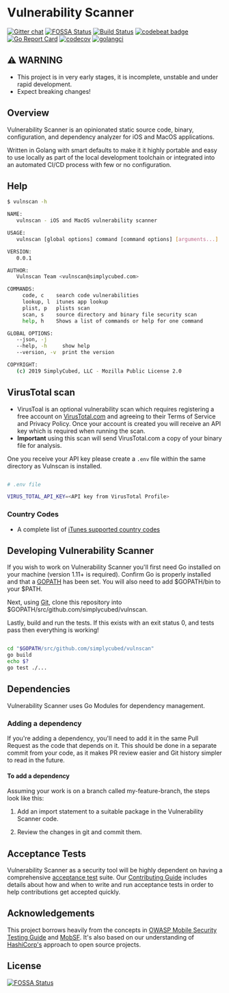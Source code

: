 # Vulnerability Scanner

[![Gitter chat](https://badges.gitter.im/simplycubed/Lobby.png)](https://gitter.im/simplycubed/Lobby)
[![FOSSA Status](https://app.fossa.com/api/projects/git%2Bgithub.com%2Fsimplycubed%2Fvulnscan.svg?type=shield)](https://app.fossa.com/projects/git%2Bgithub.com%2Fsimplycubed%2Fvulnscan?ref=badge_shield)
[![Build Status](https://travis-ci.org/simplycubed/vulnscan.svg?branch=master)](https://travis-ci.org/simplycubed/vulnscan)
[![codebeat badge](https://codebeat.co/badges/548c43e4-7030-4814-9732-07f6080b1f19)](https://codebeat.co/projects/github-com-simplycubed-vulnscan-master)
[![Go Report Card](https://goreportcard.com/badge/github.com/simplycubed/vulnscan)](https://goreportcard.com/report/github.com/simplycubed/vulnscan)
[![codecov](https://codecov.io/gh/simplycubed/vulnscan/branch/master/graph/badge.svg)](https://codecov.io/gh/simplycubed/vulnscan)
[![golangci](https://golangci.com/badges/github.com/simplycubed/vulnscan.svg)](https://golangci.com/r/github.com/simplycubed/vulnscan)

## :warning: **WARNING**

- This project is in very early stages, it is incomplete, unstable and under rapid development.
- Expect breaking changes!

## Overview

Vulnerability Scanner is an opinionated static source code, binary, configuration, and dependency analyzer for iOS and MacOS applications.

Written in Golang with smart defaults to make it it highly portable and easy to use locally as part of the local development toolchain or integrated into an automated CI/CD process with few or no configuration.

## Help

```bash
$ vulnscan -h

NAME:
   vulnscan - iOS and MacOS vulnerability scanner

USAGE:
   vulnscan [global options] command [command options] [arguments...]

VERSION:
   0.0.1

AUTHOR:
   Vulnscan Team <vulnscan@simplycubed.com>

COMMANDS:
     code, c    search code vulnerabilities
     lookup, l  itunes app lookup
     plist, p   plists scan
     scan, s    source directory and binary file security scan
     help, h    Shows a list of commands or help for one command

GLOBAL OPTIONS:
   --json, -j
   --help, -h     show help
   --version, -v  print the version

COPYRIGHT:
   (c) 2019 SimplyCubed, LLC - Mozilla Public License 2.0

```

## VirusTotal scan

- VirusToal is an optional vulnerability scan which requires registering a free account on [VirusTotal.com](https://www.virustotal.com/gui/join-us) and agreeing to their Terms of Service and Privacy Policy. Once your account is created you will receive an API key which is required when running the scan.
- **Important** using this scan will send VirusTotal.com a copy of your binary file for analysis.

One you receive your API key please create a `.env` file within the same directory as Vulnscan is installed.

```bash

# .env file

VIRUS_TOTAL_API_KEY=<API key from VirusTotal Profile>

```


### Country Codes

- A complete list of [iTunes supported country codes](https://github.com/simplycubed/vulnscan/blob/master/ITUNES_COUNTRY_CODES)

## Developing Vulnerability Scanner

If you wish to work on Vulnerability Scanner you'll first need Go installed on your machine (version 1.11+ is required). Confirm Go is properly installed and that a [GOPATH](https://golang.org/doc/code.html#GOPATH) has been set. You will also need to add $GOPATH/bin to your $PATH.

Next, using [Git](https://git-scm.com/), clone this repository into $GOPATH/src/github.com/simplycubed/vulnscan.

Lastly, build and run the tests. If this exists with an exit status 0, and tests pass then everything is working!

```bash

cd "$GOPATH/src/github.com/simplycubed/vulnscan"
go build
echo $?
go test ./...

```

## Dependencies

Vulnerability Scanner uses Go Modules for dependency management.

### Adding a dependency

If you're adding a dependency, you'll need to add it in the same Pull Request as the code that depends on it. This should be done in a separate commit from your code, as it makes PR review easier and Git history simpler to read in the future.

#### To add a dependency

Assuming your work is on a branch called my-feature-branch, the steps look like this:

1. Add an import statement to a suitable package in the Vulnerability Scanner code.

1. Review the changes in git and commit them.

## Acceptance Tests

Vulnerability Scanner as a security tool will be highly dependent on having a comprehensive [acceptance test](https://en.wikipedia.org/wiki/Acceptance_testing) suite. Our [Contributing Guide](https://github.com/simplycubed/vulnscan/blob/master/.github/CONTRIBUTING.md) includes details about how and when to write and run acceptance tests in order to help contributions get accepted quickly.

## Acknowledgements

This project borrows heavily from the concepts in [OWASP Mobile Security Testing Guide](https://www.owasp.org/index.php/OWASP_Mobile_Security_Testing_Guide) and [MobSF](https://github.com/MobSF/Mobile-Security-Framework-MobSF). It's also based on our understanding of [HashiCorp's](https://github.com/hashicorp/) approach to open source projects.

## License

[![FOSSA Status](https://app.fossa.com/api/projects/git%2Bgithub.com%2Fsimplycubed%2Fvulnscan.svg?type=large)](https://app.fossa.com/projects/git%2Bgithub.com%2Fsimplycubed%2Fvulnscan?ref=badge_large)
